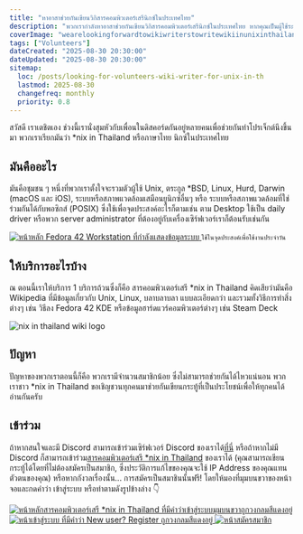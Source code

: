 ```yaml
---
title: "หาอาสาช่วยกันเขียนวิกิสารคอมพิวเตอร์เสรีนิกซ์ในประเทศไทย"
description: "พวกเรากำลังหาอาสาช่วยกันเขียนวิกิสารคอมพิวเตอร์เสรีนิกซ์ในประเทศไทย หากคุณเป็นผู้ใช้ระบบปฏิบัติการตระกูล Unix-family หรือ Unix-like มาช่วยพวกเราสร้างเนื้อหาที่ดีและฟรีสำหรับทุกคนกันนะ 😊"
coverImage: "wearelookingforwardtowikiwriterstowritewikiinunixinthailandwiki-uk908123e4d890yuj.webp"
tags: ["Volunteers"]
dateCreated: "2025-08-30 20:30:00"
dateUpdated: "2025-08-30 20:30:00"
sitemap:
  loc: /posts/looking-for-volunteers-wiki-writer-for-unix-in-th
  lastmod: 2025-08-30
  changefreq: monthly
  priority: 0.8
---
```


สวัสดี เราเตชิตเอง ช่วงนี้เรานั่งสุมหัวกับเพื่อนในดิสคอร์ดกันอยู่หลายคนเพื่อช่วยกันทำโปรเจ็กต์นึงขึ้นมา พวกเราเรียกมันว่า *nix in Thailand หรือภาษาไทย นิกซ์ในประเทศไทย

## มันคืออะไร

มันคือชุมชน ๆ หนึ่งที่พวกเราตั้งใจจะรวมตัวผู้ใช้ Unix, ตระกูล *BSD, Linux, Hurd, Darwin (macOS และ iOS), ระบบหรือสภาพแวดล้อมเสมือนยูนิกซ์อื่นๆ หรือ ระบบหรือสภาพแวดล้อมที่ใช่ร่วมกันได้กับพอซิกส์ (POSIX) ซึ่งใช้เพื่อจุดประสงค์อะไรก็ตามเช่น ตาม Desktop ใช้เป็น daily driver หรือพวก server administrator ที่ต้องอยู่กับเครื่องเซิร์ฟเวอร์เราก็ต้อนรับเช่นกัน


<a href="https://wiki.unix.in.th/wiki/%E0%B9%84%E0%B8%9F%E0%B8%A5%E0%B9%8C:FedoraGNOME.png">
<img class="img" alt="หน้าหลัก Fedora 42 Workstation ที่กำลังแสดงข้อมูลระบบ" src="https://thawia.ng/portal/f/assets/FedoraGNOME.webp">
</a>
<small>ใช้ในจุดประสงค์เพื่อใช้งานประจำวัน</small>

## ให้บริการอะไรบ้าง

ณ ตอนนี้เราให้บริการ 1 บริการถ้วนซึ่งก็คือ สารคอมพิวเตอร์เสรี *nix in Thailand คิดเสียว่ามันคือ Wikipedia ที่มีข้อมูลเกี่ยวกับ Unix, Linux, บลาบลาบลา แบบละเอียดกว่า และรวมทั้งวิธีการทำสิ่งต่างๆ เช่น วิธีลง Fedora 42 KDE หรือข้อมูลฮาร์ดแวร์คอมพิวเตอร์ต่างๆ เช่น Steam Deck

<img class="img" alt="nix in thailand wiki logo" src="https://thawia.ng/portal/f/assets/wikiunixlogoandtagline.webp">

## ปัญหา

ปัญหาของพวกเราตอนนี้ก็คือ พวกเรามีจำนวนสมาชิกน้อย ซึ่งไม่สามารถช่วยกันได้ไหวแน่นอน พวกเราชาว *nix in Thailand ขอเชิญชวนทุกคนมาช่วยกันเขียนกระทู้ที่เป็นประโยชน์เพื่อให้ทุกคนได้อ่านกันครับ

## เข้าร่วม

ถ้าหากสนใจและมี Discord สามารถเข้าร่วมเซิร์ฟเวอร์ Discord ของเราได้[ที่นี่](https://discord.gg/p5wuX5GwB7) หรือถ้าหากไม่มี Discord ก็สามารถเข้าร่วม[สารคอมพิวเตอร์เสรี *nix in Thailand](https://wiki.unix.in.th/wiki/%E0%B8%AB%E0%B8%99%E0%B9%89%E0%B8%B2%E0%B8%AB%E0%B8%A5%E0%B8%B1%E0%B8%81) ของเราได้ (คุณสามารถเขียนกระทู้ได้โดยที่ไม่ต้องสมัครเป็นสมาชิก, ซึ่งประวัติการแก้ไขของคุณจะใช้ IP Address ของคุณแทนตัวตนของคุณ) หรือหากกังวลเรื่องนั้น... การสมัครเป็นสมาชินนั้นฟรี! โดยให้มองที่มุมบนขวาของหน้าจอและกดคำว่า เข้าสู่ระบบ หรือทำตามดังรูปข้างล่าง 👇

<a href="https://thawia.ng/portal/f/assets/wiki.unix.in.th_wiki_B8E099B9E0B2B8E0A5B8E081(iPad Air)-LoginCircled.png">
<img class="img" alt="หน้าหลักสารคอมพิวเตอร์เสรี *nix in Thailand ที่มีคำว่าเข้าสู่ระบบมุมบนขวาถูกวงกลมสีแดงอยู่" src="https://thawia.ng/portal/f/assets/wiki.unix.in.th_wiki_B8E099B9E0B2B8E0A5B8E081(iPad Air)-LoginCircled.webp">
</a>

<a href="https://thawia.ng/portal/f/assets/identity.unix.in.th_(iPad Air)-NotMemberCircled.png">
<img class="img" alt="หน้าเข้าสู่ระบบ ที่มีคำว่า New user? Register ถูกวงกลมสีแดงอยู่" src="https://thawia.ng/portal/f/assets/identity.unix.in.th_(iPad Air)-NotMemberCircled.webp">
</a>

<a href="https://thawia.ng/portal/f/assets/identity.unix.in.th_(iPad Air)-RegisteringCircled.png">
<img class="img" alt="หน้าสมัครสมาชิก" src="https://thawia.ng/portal/f/assets/identity.unix.in.th_(iPad Air)-RegisteringCircled.webp">
</a>
